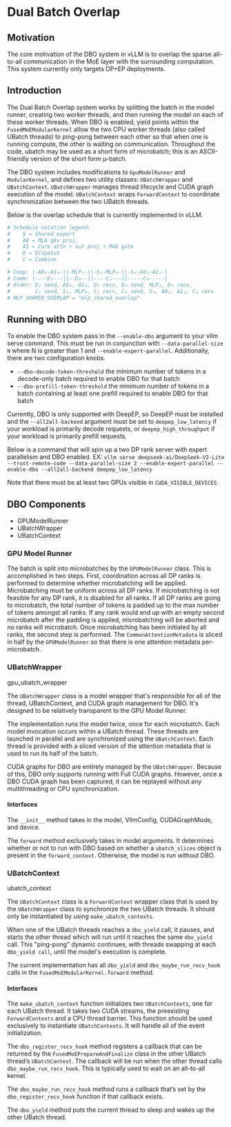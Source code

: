 # Dual Batch Overlap

## Motivation

The core motivation of the DBO system in vLLM is to overlap the sparse all-to-all communication in the MoE layer with the surrounding computation. This system currently only targets DP+EP deployments.

## Introduction

The Dual Batch Overlap system works by splitting the batch in the model runner, creating two worker threads, and then running the model on each of these worker threads. When DBO is enabled, yield points within the `FusedMoEModularKernel` allow the two CPU worker threads (also called UBatch threads) to ping-pong between each other so that when one is running compute, the other is waiting on communication. Throughout the code, ubatch may be used as a short form of microbatch; this is an ASCII-friendly version of the short form µ-batch.

The DBO system includes modifications to `GpuModelRunner` and `ModularKernel`, and defines two utility classes: `UBatchWrapper` and `UBatchContext`. `UBatchWrapper` manages thread lifecycle and CUDA graph execution of the model. `UBatchContext` wraps `ForwardContext` to coordinate synchronization between the two UBatch threads.

Below is the overlap schedule that is currently implemented in vLLM.

```python
# Schedule notation legend:
#    S = Shared expert
#    A0 = MLA qkv proj,
#    A1 = Core attn + out proj + MoE gate
#    D = Dispatch
#    C = Combine

# Comp: |-A0₀-A1₀-||-MLP₁-||-S₁-MLP₀-||-S₀-A0₁-A1₁-|
# Comm: |----D₁---||--D₀--||----C₁---||-----C₀-----|
# Order: D₁ send, A0₀, A1₀, D₁ recv, D₀ send, MLP₁, D₀ recv,
#        C₁ send, S₁, MLP₀, C₁ recv, C₀ send, S₀, A0₁, A1₁, C₀ recv.
# MLP_SHARED_OVERLAP = "mlp_shared_overlap"
```

## Running with DBO

To enable the DBO system pass in the `--enable-dbo` argument to your vllm serve command. This must be run in conjunction with `--data-parallel-size N` where N is greater than 1 and `--enable-expert-parallel`. Additionally, there are two configuration knobs.

* `--dbo-decode-token-threshold` the minimum number of tokens in a decode-only batch required to enable DBO for that batch
* `--dbo-prefill-token-threshold` the minimum number of tokens in a batch containing at least one prefill required to enable DBO for that batch

Currently, DBO is only supported with DeepEP, so DeepEP must be installed and the `--all2all-backend` argument must be set to `deepep_low_latency` if your workload is primarily decode requests, or `deepep_high_throughput` if your workload is primarily prefill requests.

Below is a command that will spin up a two DP rank server with expert parallelism and DBO enabled.
EX: `vllm serve deepseek-ai/DeepSeek-V2-Lite --trust-remote-code --data-parallel-size 2 --enable-expert-parallel --enable-dbo --all2all-backend deepep_low_latency`

Note that there must be at least two GPUs visible in `CUDA_VISIBLE_DEVICES`

## DBO Components

* GPUModelRunner
* UBatchWrapper
* UBatchContext

### GPU Model Runner

The batch is split into microbatches by the `GPUModelRunner` class. This is accomplished in two steps. First, coordination across all DP ranks is performed to determine whether microbatching will be applied. Microbatching must be uniform across all DP ranks. If microbatching is not feasible for any DP rank, it is disabled for all ranks. If all DP ranks are going to microbatch, the total number of tokens is padded up to the max number of tokens amongst all ranks. If any rank would end up with an empty second microbatch after the padding is applied, microbatching will be aborted and no ranks will microbatch. Once microbatching has been initiated by all ranks, the second step is performed. The `CommonAttentionMetadata` is sliced in half by the `GPUModelRunner` so that there is one attention metadata per-microbatch.

### UBatchWrapper

gpu_ubatch_wrapper

The `UBatchWrapper` class is a model wrapper that's responsible for all of the thread, UBatchContext, and CUDA graph management for DBO. It's designed to be relatively transparent to the GPU Model Runner.

The implementation runs the model twice, once for each microbatch. Each model invocation occurs within a UBatch thread. These threads are launched in parallel and are synchronized using the `UBatchContext`. Each thread is provided with a sliced version of the attention metadata that is used to run its half of the batch.

CUDA graphs for DBO are entirely managed by the `UBatchWrapper`. Because of this, DBO only supports running with Full CUDA graphs. However, once a DBO CUDA graph has been captured, it can be replayed without any multithreading or CPU synchronization.

#### Interfaces

The `__init__` method takes in the model, VllmConfig, CUDAGraphMode, and device.

The `forward` method exclusively takes in model arguments. It determines whether or not to run with DBO based on whether a `ubatch_slices` object is present in the `forward_context`. Otherwise, the model is run without DBO.

### UBatchContext

ubatch_context

The `UBatchContext` class is a `ForwardContext` wrapper class that is used by the `UBatchWrapper` class to synchronize the two UBatch threads. It should only be instantiated by using `make_ubatch_contexts`.

When one of the UBatch threads reaches a `dbo_yield` call, it pauses, and starts the other thread which will run until it reaches the same `dbo_yield` call. This "ping-pong" dynamic continues, with threads swapping at each `dbo_yield call`, until the model's execution is complete.

The current implementation has all `dbo_yield` and `dbo_maybe_run_recv_hook` calls in the `FusedMoEModularKernel.forward` method.

#### Interfaces

The `make_ubatch_context` function initializes two `UBatchContexts`, one for each UBatch thread. It takes two CUDA streams, the preexisting `ForwardContexts` and a CPU thread barrier. This function should be used exclusively to instantiate `UBatchContexts`. It will handle all of the event initialization.

The `dbo_register_recv_hook` method registers a callback that can be returned by the `FusedMoEPrepareAndFinalize` class in the other UBatch thread’s `UBatchContext`. The callback will be run when the other thread calls `dbo_maybe_run_recv_hook`. This is typically used to wait on an all-to-all kernel.

The `dbo_maybe_run_recv_hook` method runs a callback that’s set by the `dbo_register_recv_hook` function if that callback exists.

The `dbo_yield` method puts the current thread to sleep and wakes up the other UBatch thread.
